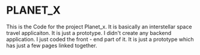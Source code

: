 # PLANET_X
This is the Code for the project Planet_x. It is basically an interstellar space travel applicaiton. It is just a prototype. I didn't create any backend application. I just coded the front - end part of it. It is just a prototype which has just a few pages linked together.
